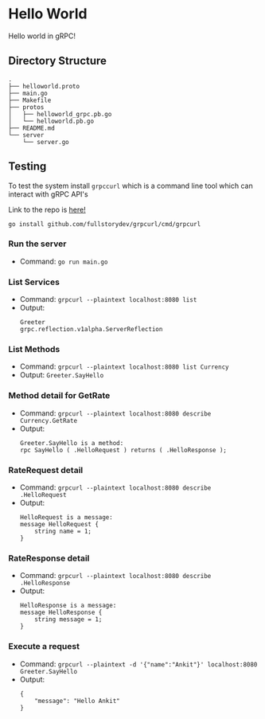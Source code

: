 # Hello World

Hello world in gRPC!

## Directory Structure
```
.
├── helloworld.proto
├── main.go
├── Makefile
├── protos
│   ├── helloworld_grpc.pb.go
│   └── helloworld.pb.go
├── README.md
└── server
    └── server.go
```

## Testing
To test the system install `grpccurl` which is a command line tool which can interact with gRPC API's

Link to the repo is [here!](https://github.com/fullstorydev/grpcurl)

```go install github.com/fullstorydev/grpcurl/cmd/grpcurl```

### Run the server
* Command:
    ```go run main.go```

### List Services
* Command: 
    ```grpcurl --plaintext localhost:8080 list```
* Output:
    ```
    Greeter
    grpc.reflection.v1alpha.ServerReflection
    ```

### List Methods
* Command:
    ```grpcurl --plaintext localhost:8080 list Currency```
* Output:
    ```Greeter.SayHello```

### Method detail for GetRate
* Command:
    ```grpcurl --plaintext localhost:8080 describe Currency.GetRate```
* Output:
    ```
    Greeter.SayHello is a method:
    rpc SayHello ( .HelloRequest ) returns ( .HelloResponse );
    ```

### RateRequest detail
* Command:
    ```grpcurl --plaintext localhost:8080 describe .HelloRequest```
* Output:
    ```
    HelloRequest is a message:
    message HelloRequest {
        string name = 1;
    }
    ```

### RateResponse detail
* Command:
    ```grpcurl --plaintext localhost:8080 describe .HelloResponse```
* Output:
    ```
    HelloResponse is a message:
    message HelloResponse {
        string message = 1;
    }
    ```

### Execute a request
* Command:
    ```grpcurl --plaintext -d '{"name":"Ankit"}' localhost:8080 Greeter.SayHello```
* Output:
    ```
    {
        "message": "Hello Ankit"
    }
    ```

